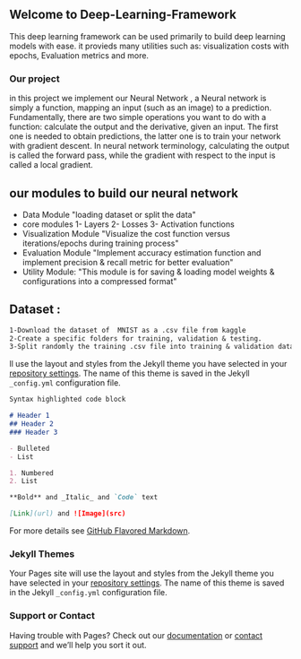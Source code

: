 ## Welcome to Deep-Learning-Framework

This deep learning framework can be used primarily to build deep learning models with ease. it provieds many utilities such as: visualization costs with epochs, Evaluation metrics and more.

### Our project

in this project we implement our Neural Network , a Neural network is simply a function, mapping an input (such as an image) to a prediction. Fundamentally, there are two simple operations you want to do with a function: calculate the output and the derivative, given an input. The first one is needed to obtain predictions, the latter one is to train your network with gradient descent. In neural network terminology, calculating the output is called the forward pass, while the gradient with respect to the input is called a local gradient.

## our modules to build our neural network
- Data Module "loading dataset or split the data"
- core modules
  1- Layers
  2- Losses
  3- Activation functions
- Visualization Module "Visualize the cost function versus iterations/epochs during training process"
- Evaluation Module "Implement accuracy estimation function and implement precision & recall metric for better evaluation"
- Utility Module: "This module is for saving & loading model weights & configurations into a compressed format"

## Dataset :
```markdown
1-Download the dataset of  MNIST as a .csv file from kaggle
2-Create a specific folders for training, validation & testing.
3-Split randomly the training .csv file into training & validation dataset.
```
ll use the layout and styles from the Jekyll theme you have selected in your [repository settings](https://github.com/Maisuody/GitHub-Pages/settings). The name of this theme is saved in the Jekyll `_config.yml` configuration file.

```markdown
Syntax highlighted code block

# Header 1
## Header 2
### Header 3

- Bulleted
- List

1. Numbered
2. List

**Bold** and _Italic_ and `Code` text

[Link](url) and ![Image](src)
```

For more details see [GitHub Flavored Markdown](https://guides.github.com/features/mastering-markdown/).

### Jekyll Themes

Your Pages site will use the layout and styles from the Jekyll theme you have selected in your [repository settings](https://github.com/Maisuody/GitHub-Pages/settings). The name of this theme is saved in the Jekyll `_config.yml` configuration file.

### Support or Contact

Having trouble with Pages? Check out our [documentation](https://docs.github.com/categories/github-pages-basics/) or [contact support](https://support.github.com/contact) and we’ll help you sort it out.
